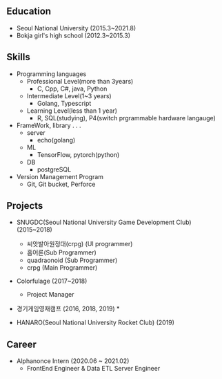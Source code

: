 
Education
---------
* Seoul National University (2015.3~2021.8)
* Bokja girl's high school (2012.3~2015.3)



Skills
------
* Programming languages
  * Professional Level(more than 3years)
    * C, Cpp, C#, java, Python
  * Intermediate Level(1~3 years)
    * Golang, Typescript
  * Learning Level(less than 1 year)
    * R, SQL(studying), P4(switch prgrammable hardware langauge)
* FrameWork, library . . .
  * server
    * echo(golang)
  * ML
    * TensorFlow, pytorch(python)
  * DB
    * postgreSQL
* Version Management Program
  * Git, Git bucket, Perforce


Projects
--------
* SNUGDC(Seoul National University Game Development Club) (2015~2018)
  * 씨앗발아원정대(crpg) (UI programmer)
  * 홈어론(Sub Programmer)
  * quadraonoid (Sub Programmer)
  * crpg (Main Programmer)
* Colorfulage (2017~2018)
  * Project Manager
* 경기게임영재캠프 (2016, 2018, 2019)
  *

* HANARO(Seoul National University Rocket Club) (2019)


Career
------
* Alphanonce Intern (2020.06 ~ 2021.02)
  * FrontEnd Engineer & Data ETL Server Engineer



